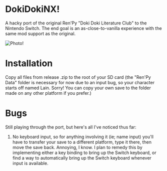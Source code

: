 # DokiDokiNX!
A hacky port of the original Ren'Py "Doki Doki Literature Club" to the Nintendo Switch. The end goal is an as-close-to-vanilla experience with the same mod support as the original.

![Photo!](https://i.imgur.com/XqAtHfB.jpg)
# Installation
Copy all files from release .zip to the root of your SD card (the "Ren'Py Data" folder is necessary for now due to an input bug, so your character starts off named Lain. Sorry! You can copy your own save to the folder made on any other platform if you prefer.)

# Bugs
Still playing through the port, but here's all I've noticed thus far:
1. No keyboard input, so for anything involving it (ie; name input) you'll have to transfer your save to a different platform, type it there, then move the save back. Annoying, I know. I plan to remedy this by implementing either a key binding to bring up the Switch keyboard, or find a way to automatically bring up the Switch keyboard whenever input is available.
